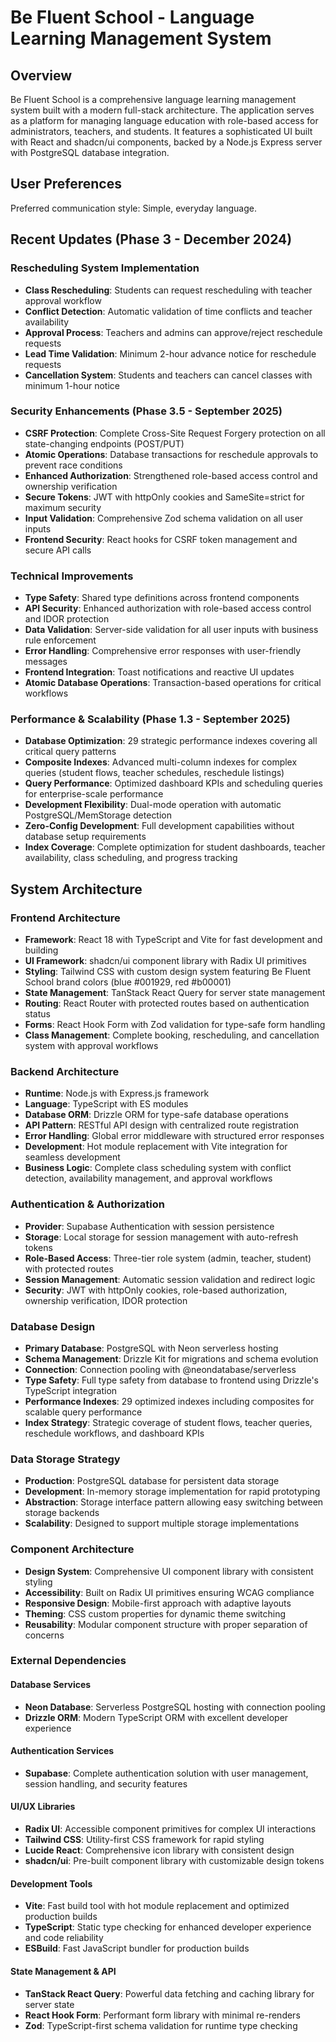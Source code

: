 # Be Fluent School - Language Learning Management System

## Overview

Be Fluent School is a comprehensive language learning management system built with a modern full-stack architecture. The application serves as a platform for managing language education with role-based access for administrators, teachers, and students. It features a sophisticated UI built with React and shadcn/ui components, backed by a Node.js Express server with PostgreSQL database integration.

## User Preferences

Preferred communication style: Simple, everyday language.

## Recent Updates (Phase 3 - December 2024)

### Rescheduling System Implementation
- **Class Rescheduling**: Students can request rescheduling with teacher approval workflow
- **Conflict Detection**: Automatic validation of time conflicts and teacher availability
- **Approval Process**: Teachers and admins can approve/reject reschedule requests
- **Lead Time Validation**: Minimum 2-hour advance notice for reschedule requests
- **Cancellation System**: Students and teachers can cancel classes with minimum 1-hour notice

### Security Enhancements (Phase 3.5 - September 2025)
- **CSRF Protection**: Complete Cross-Site Request Forgery protection on all state-changing endpoints (POST/PUT)
- **Atomic Operations**: Database transactions for reschedule approvals to prevent race conditions
- **Enhanced Authorization**: Strengthened role-based access control and ownership verification
- **Secure Tokens**: JWT with httpOnly cookies and SameSite=strict for maximum security
- **Input Validation**: Comprehensive Zod schema validation on all user inputs
- **Frontend Security**: React hooks for CSRF token management and secure API calls

### Technical Improvements
- **Type Safety**: Shared type definitions across frontend components
- **API Security**: Enhanced authorization with role-based access control and IDOR protection
- **Data Validation**: Server-side validation for all user inputs with business rule enforcement
- **Error Handling**: Comprehensive error responses with user-friendly messages
- **Frontend Integration**: Toast notifications and reactive UI updates
- **Atomic Database Operations**: Transaction-based operations for critical workflows

### Performance & Scalability (Phase 1.3 - September 2025)
- **Database Optimization**: 29 strategic performance indexes covering all critical query patterns
- **Composite Indexes**: Advanced multi-column indexes for complex queries (student flows, teacher schedules, reschedule listings)
- **Query Performance**: Optimized dashboard KPIs and scheduling queries for enterprise-scale performance
- **Development Flexibility**: Dual-mode operation with automatic PostgreSQL/MemStorage detection
- **Zero-Config Development**: Full development capabilities without database setup requirements
- **Index Coverage**: Complete optimization for student dashboards, teacher availability, class scheduling, and progress tracking

## System Architecture

### Frontend Architecture
- **Framework**: React 18 with TypeScript and Vite for fast development and building
- **UI Framework**: shadcn/ui component library with Radix UI primitives
- **Styling**: Tailwind CSS with custom design system featuring Be Fluent School brand colors (blue #001929, red #b00001)
- **State Management**: TanStack React Query for server state management
- **Routing**: React Router with protected routes based on authentication status
- **Forms**: React Hook Form with Zod validation for type-safe form handling
- **Class Management**: Complete booking, rescheduling, and cancellation system with approval workflows

### Backend Architecture
- **Runtime**: Node.js with Express.js framework
- **Language**: TypeScript with ES modules
- **Database ORM**: Drizzle ORM for type-safe database operations
- **API Pattern**: RESTful API design with centralized route registration
- **Error Handling**: Global error middleware with structured error responses
- **Development**: Hot module replacement with Vite integration for seamless development
- **Business Logic**: Complete class scheduling system with conflict detection, availability management, and approval workflows

### Authentication & Authorization
- **Provider**: Supabase Authentication with session persistence
- **Storage**: Local storage for session management with auto-refresh tokens
- **Role-Based Access**: Three-tier role system (admin, teacher, student) with protected routes
- **Session Management**: Automatic session validation and redirect logic
- **Security**: JWT with httpOnly cookies, role-based authorization, ownership verification, IDOR protection

### Database Design
- **Primary Database**: PostgreSQL with Neon serverless hosting
- **Schema Management**: Drizzle Kit for migrations and schema evolution
- **Connection**: Connection pooling with @neondatabase/serverless
- **Type Safety**: Full type safety from database to frontend using Drizzle's TypeScript integration
- **Performance Indexes**: 29 optimized indexes including composites for scalable query performance
- **Index Strategy**: Strategic coverage of student flows, teacher queries, reschedule workflows, and dashboard KPIs

### Data Storage Strategy
- **Production**: PostgreSQL database for persistent data storage
- **Development**: In-memory storage implementation for rapid prototyping
- **Abstraction**: Storage interface pattern allowing easy switching between storage backends
- **Scalability**: Designed to support multiple storage implementations

### Component Architecture
- **Design System**: Comprehensive UI component library with consistent styling
- **Accessibility**: Built on Radix UI primitives ensuring WCAG compliance
- **Responsive Design**: Mobile-first approach with adaptive layouts
- **Theming**: CSS custom properties for dynamic theme switching
- **Reusability**: Modular component structure with proper separation of concerns

### External Dependencies

#### Database Services
- **Neon Database**: Serverless PostgreSQL hosting with connection pooling
- **Drizzle ORM**: Modern TypeScript ORM with excellent developer experience

#### Authentication Services
- **Supabase**: Complete authentication solution with user management, session handling, and security features

#### UI/UX Libraries
- **Radix UI**: Accessible component primitives for complex UI interactions
- **Tailwind CSS**: Utility-first CSS framework for rapid styling
- **Lucide React**: Comprehensive icon library with consistent design
- **shadcn/ui**: Pre-built component library with customizable design tokens

#### Development Tools
- **Vite**: Fast build tool with hot module replacement and optimized production builds
- **TypeScript**: Static type checking for enhanced developer experience and code reliability
- **ESBuild**: Fast JavaScript bundler for production builds

#### State Management & API
- **TanStack React Query**: Powerful data fetching and caching library for server state
- **React Hook Form**: Performant form library with minimal re-renders
- **Zod**: TypeScript-first schema validation for runtime type checking